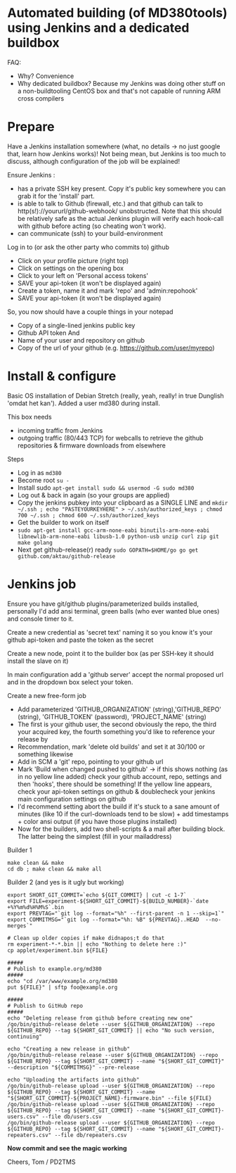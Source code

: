 Automated building (of MD380tools) using Jenkins and a dedicated buildbox
=====

FAQ:

- Why? Convenience
- Why dedicated buildbox? Because my Jenkins was doing other stuff on a non-buildtooling CentOS box and that's not capable of running ARM cross compilers


Prepare
====

Have a Jenkins installation somewhere (what, no details -> no just google that, learn how Jenkins works)! Not being mean, but Jenkins is too much to discuss, although configuration of the job will be explained!

Ensure Jenkins :
 - has a private SSH key present. Copy it's public key somewhere you can grab it for the 'install' part.
 - is able to talk to Github (firewall, etc.) and that github can talk to http(s!)://yoururl/github-webhook/ unobstructed. Note that this should be relatively safe as the actual Jenkins plugin will verify each hook-call with github before acting (so cheating won't work).
 - can communicate (ssh) to your build-environment

Log in to (or ask the other party who commits to) github
 - Click on your profile picture (right top)
 - Click on settings on the opening box
 - Click to your left on 'Personal access tokens'
 - SAVE your api-token (it won't be displayed again)
 - Create a token, name it and mark 'repo' and 'admin:repohook'
 - SAVE your api-token (it won't be displayed again)

So, you now should have a couple things in your notepad
 - Copy of a single-lined jenkins public key
 - Github API token
And
 - Name of your user and repository on github
 - Copy of the url of your github (e.g. https://github.com/user/myrepo)

Install & configure
====
Basic OS installation of Debian Stretch (really, yeah, really! in true Dunglish 'omdat het kan'). Added a user md380 during install.

This box needs
 - incoming traffic from Jenkins
 - outgoing traffic (80/443 TCP) for webcalls to retrieve the github repositories & firmware downloads from elsewhere

Steps
 - Log in as ```md380```
 - Become root ```su -```
 - Install sudo ```apt-get install sudo && usermod -G sudo md380```
 - Log out & back in again (so your groups are applied)
 - Copy the jenkins pubkey into your clipboard as a SINGLE LINE and ```mkdir ~/.ssh ; echo "PASTEYOURKEYHERE" > ~/.ssh/authorized_keys ; chmod 700 ~/.ssh ; chmod 600 ~/.ssh/authorized_keys```
 - Get the builder to work on itself
 - ```sudo apt-get install gcc-arm-none-eabi binutils-arm-none-eabi libnewlib-arm-none-eabi libusb-1.0 python-usb unzip curl zip git make golang```
 - Next get github-release(r) ready ```sudo GOPATH=$HOME/go go get github.com/aktau/github-release```


Jenkins job
===
Ensure you have git/github plugins/parameterized builds installed, personally I'd add ansi terminal, green balls (who ever wanted blue ones) and console timer to it.

Create a new credential as 'secret text' naming it so you know it's your github api-token and paste the token as the secret

Create a new node, point it to the builder box (as per SSH-key it should install the slave on it)

In main configuration add a 'github server' accept the normal proposed url and in the dropdown box select your token.

Create a new free-form job
 - Add parameterized 'GITHUB_ORGANIZATION' (string),'GITHUB_REPO' (string), 'GITHUB_TOKEN' (password), 'PROJECT_NAME' (string)
 - The first is your github user, the second obviously the repo, the third your acquired key, the fourth something you'd like to reference your release by
 - Recommendation, mark 'delete old builds' and set it at 30/100 or something likewise
 - Add in SCM a 'git' repo, pointing to your github url
 - Mark 'Build when changed pushed to github' -> if this shows nothing (as in no yellow line added) check your github account, repo, settings and then 'hooks', there should be something! If the yellow line appears, check your api-token settings on github & doublecheck your jenkins main configuration settings on github
 - I'd recommend setting abort the build if it's stuck to a sane amount of minutes (like 10 if the curl-downloads tend to be slow) + add timestamps + color ansi output (if you have those plugins installed)
 - Now for the builders, add two shell-scripts & a mail after building block. The latter being the simplest (fill in your mailaddress)

Builder 1
```
make clean && make
cd db ; make clean && make all
```

Builder 2 (and yes is it ugly but working)
```
export SHORT_GIT_COMMIT=`echo ${GIT_COMMIT} | cut -c 1-7`
export FILE=experiment-${SHORT_GIT_COMMIT}-${BUILD_NUMBER}-`date +%Y%m%d%H%M%S`.bin
export PREVTAG="`git log --format="%h" --first-parent -n 1 --skip=1`"
export COMMITMSG="`git log --format="%h: %B" ${PREVTAG}..HEAD  --no-merges`"

# Clean up older copies if make didnapos;t do that
rm experiment-*-*.bin || echo "Nothing to delete here :)"
cp applet/experiment.bin ${FILE}

#####
# Publish to example.org/md380
#####
echo "cd /var/www/example.org/md380
put ${FILE}" | sftp foo@example.org

#####
# Publish to GitHub repo
#####
echo "Deleting release from github before creating new one"
/go/bin/github-release delete --user ${GITHUB_ORGANIZATION} --repo ${GITHUB_REPO} --tag ${SHORT_GIT_COMMIT} || echo "No such version, continuing"

echo "Creating a new release in github"
/go/bin/github-release release --user ${GITHUB_ORGANIZATION} --repo ${GITHUB_REPO} --tag ${SHORT_GIT_COMMIT} --name "${SHORT_GIT_COMMIT}" --description "${COMMITMSG}" --pre-release

echo "Uploading the artifacts into github"
/go/bin/github-release upload --user ${GITHUB_ORGANIZATION} --repo ${GITHUB_REPO} --tag ${SHORT_GIT_COMMIT} --name "${SHORT_GIT_COMMIT}-${PROJECT_NAME}-firmware.bin" --file ${FILE}
/go/bin/github-release upload --user ${GITHUB_ORGANIZATION} --repo ${GITHUB_REPO} --tag ${SHORT_GIT_COMMIT} --name "${SHORT_GIT_COMMIT}-users.csv" --file db/users.csv
/go/bin/github-release upload --user ${GITHUB_ORGANIZATION} --repo ${GITHUB_REPO} --tag ${SHORT_GIT_COMMIT} --name "${SHORT_GIT_COMMIT}-repeaters.csv" --file db/repeaters.csv
```

**Now commit and see the magic working**

Cheers, Tom / PD2TMS
